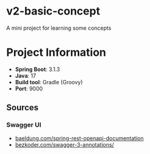 # v2-basic-concept
A mini project for learning some concepts

# Project Information
- **Spring Boot**: 3.1.3
- **Java**: 17
- **Build tool**: Gradle (Groovy)
- **Port**: 9000

## Sources
### Swagger UI
- [baeldung.com/spring-rest-openapi-documentation](https://www.baeldung.com/spring-rest-openapi-documentation)
- [bezkoder.com/swagger-3-annotations/](https://www.bezkoder.com/swagger-3-annotations/)
